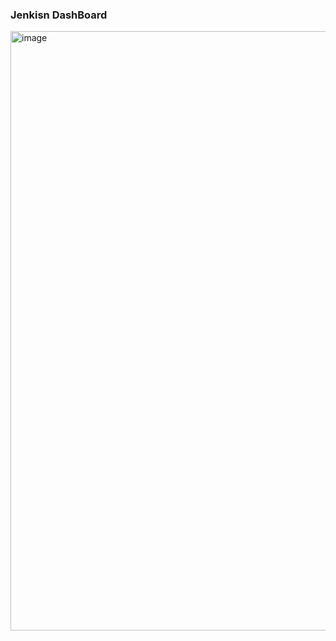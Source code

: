 ### Jenkisn DashBoard

<img width="959" alt="image" src="https://github.com/user-attachments/assets/f1dacb00-d345-4276-9f56-9a9c798f8132" />
